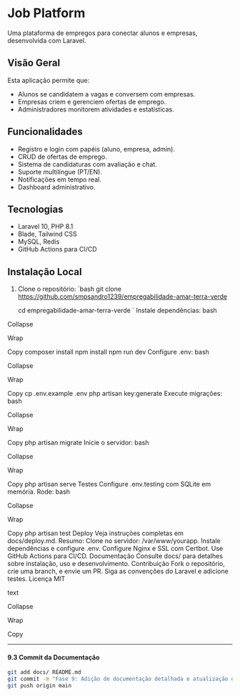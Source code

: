 # Job Platform

Uma plataforma de empregos para conectar alunos e empresas, desenvolvida com Laravel.

## Visão Geral

Esta aplicação permite que:

-   Alunos se candidatem a vagas e conversem com empresas.
-   Empresas criem e gerenciem ofertas de emprego.
-   Administradores monitorem atividades e estatísticas.

## Funcionalidades

-   Registro e login com papéis (aluno, empresa, admin).
-   CRUD de ofertas de emprego.
-   Sistema de candidaturas com avaliação e chat.
-   Suporte multilíngue (PT/EN).
-   Notificações em tempo real.
-   Dashboard administrativo.

## Tecnologias

-   Laravel 10, PHP 8.1
-   Blade, Tailwind CSS
-   MySQL, Redis
-   GitHub Actions para CI/CD

## Instalação Local

1. Clone o repositório:
   `bash
   git clone https://github.com/smpsandro1239/empregabilidade-amar-terra-verde

    cd empregabilidade-amar-terra-verde
    `
   Instale dependências:
   bash

Collapse

Wrap

Copy
composer install
npm install
npm run dev
Configure .env:
bash

Collapse

Wrap

Copy
cp .env.example .env
php artisan key:generate
Execute migrações:
bash

Collapse

Wrap

Copy
php artisan migrate
Inicie o servidor:
bash

Collapse

Wrap

Copy
php artisan serve
Testes
Configure .env.testing com SQLite em memória.
Rode:
bash

Collapse

Wrap

Copy
php artisan test
Deploy
Veja instruções completas em docs/deploy.md.
Resumo:
Clone no servidor: /var/www/yourapp.
Instale dependências e configure .env.
Configure Nginx e SSL com Certbot.
Use GitHub Actions para CI/CD.
Documentação
Consulte docs/ para detalhes sobre instalação, uso e desenvolvimento.
Contribuição
Fork o repositório, crie uma branch, e envie um PR.
Siga as convenções do Laravel e adicione testes.
Licença
MIT

text

Collapse

Wrap

Copy

---

#### 9.3 Commit da Documentação

```bash
git add docs/ README.md
git commit -m "Fase 9: Adição de documentação detalhada e atualização do README"
git push origin main
```
